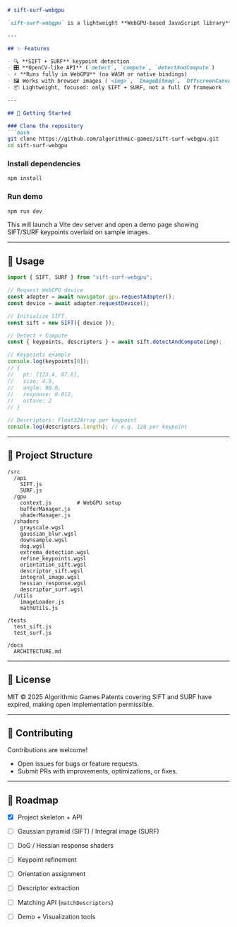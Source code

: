 ````md README.md
# sift-surf-webgpu

`sift-surf-webgpu` is a lightweight **WebGPU-based JavaScript library** that implements the classic SIFT (Scale-Invariant Feature Transform) and SURF (Speeded-Up Robust Features) algorithms for keypoint detection and descriptor matching — **directly in the browser**.

---

## ✨ Features

- 🔍 **SIFT + SURF** keypoint detection  
- 🎛️ **OpenCV-like API** (`detect`, `compute`, `detectAndCompute`)  
- ⚡ **Runs fully in WebGPU** (no WASM or native bindings)  
- 🖼️ Works with browser images (`<img>`, `ImageBitmap`, `OffscreenCanvas`)  
- 📦 Lightweight, focused: only SIFT + SURF, not a full CV framework  

---

## 🚀 Getting Started

### Clone the repository
```bash
git clone https://github.com/algorithmic-games/sift-surf-webgpu.git
cd sift-surf-webgpu
````

### Install dependencies

```bash
npm install
```

### Run demo

```bash
npm run dev
```

This will launch a Vite dev server and open a demo page showing SIFT/SURF keypoints overlaid on sample images.

---

## 📖 Usage

```js
import { SIFT, SURF } from "sift-surf-webgpu";

// Request WebGPU device
const adapter = await navigator.gpu.requestAdapter();
const device = await adapter.requestDevice();

// Initialize SIFT
const sift = new SIFT({ device });

// Detect + Compute
const { keypoints, descriptors } = await sift.detectAndCompute(img);

// Keypoints example
console.log(keypoints[0]);
// {
//   pt: [123.4, 87.6],
//   size: 4.5,
//   angle: 90.0,
//   response: 0.012,
//   octave: 2
// }

// Descriptors: Float32Array per keypoint
console.log(descriptors.length); // e.g. 128 per keypoint
```

---

## 📂 Project Structure

```
/src
  /api
    SIFT.js
    SURF.js
  /gpu
    context.js        # WebGPU setup
    bufferManager.js
    shaderManager.js
  /shaders
    grayscale.wgsl
    gaussian_blur.wgsl
    downsample.wgsl
    dog.wgsl
    extrema_detection.wgsl
    refine_keypoints.wgsl
    orientation_sift.wgsl
    descriptor_sift.wgsl
    integral_image.wgsl
    hessian_response.wgsl
    descriptor_surf.wgsl
  /utils
    imageLoader.js
    mathUtils.js

/tests
  test_sift.js
  test_surf.js

/docs
  ARCHITECTURE.md
```

---

## 📜 License

MIT © 2025 Algorithmic Games
Patents covering SIFT and SURF have expired, making open implementation permissible.

---

## 🤝 Contributing

Contributions are welcome!

* Open issues for bugs or feature requests.
* Submit PRs with improvements, optimizations, or fixes.

---

## 🧭 Roadmap

* [x] Project skeleton + API
* [ ] Gaussian pyramid (SIFT) / Integral image (SURF)
* [ ] DoG / Hessian response shaders
* [ ] Keypoint refinement
* [ ] Orientation assignment
* [ ] Descriptor extraction
* [ ] Matching API (`matchDescriptors`)
* [ ] Demo + Visualization tools

